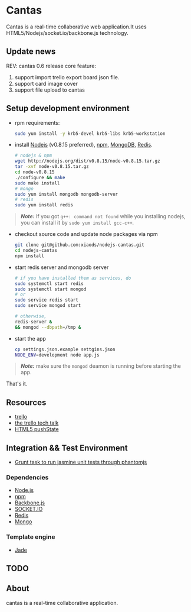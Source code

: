 # Cantas

Cantas is a real-time collaborative web application.It uses
HTML5/Nodejs/socket.io/backbone.js technology.

## Update news

REV: cantas 0.6 release
core feature:
1. support import trello export board json file.
2. support card image cover
2. support file upload to cantas


## Setup development environment

- rpm requirements:

    ```bash
    sudo yum install -y krb5-devel krb5-libs krb5-workstation
    ```

- install [Nodejs][nodejs] (v0.8.15 preferred), [npm][npm],
  [MongoDB][MongoDB], [Redis][Redis].

    ```bash
    # nodejs & npm
    wget http://nodejs.org/dist/v0.8.15/node-v0.8.15.tar.gz
    tar -xvf node-v0.8.15.tar.gz
    cd node-v0.8.15
    ./configure && make
    sudo make install
    # mongo
    sudo yum install mongodb mongodb-server
    # redis
    sudo yum install redis
    ```
> ***Note:***
> If you got `g++: command not found` while you installing nodejs,
> you can install it by `sudo yum install gcc-c++`.

- checkout source code and update node packages via npm

    ```bash
    git clone git@github.com:xiaods/nodejs-cantas.git
    cd nodejs-cantas
    npm install
    ```
- start redis server and mongodb server

    ```bash
    # if you have installed them as services, do
    sudo systemctl start redis
    sudo systemctl start mongod
    # or
    sudo service redis start
    sudo service mongod start
    ```
    ```bash
    # otherwise,
    redis-server &
    && mongod --dbpath=/tmp &
    ```

- start the app

    ```bash
    cp settings.json.example settgins.json
    NODE_ENV=development node app.js
    ```
> ***Note:***
> make sure the `mongod` deamon is running before starting the app.

That's it.


## Resources

- [trello](https://trello.com/)
- [the trello tech talk](http://blog.fogcreek.com/the-trello-tech-stack/)
- [HTML5 pushState](http://diveintohtml5.info/history.html)

## Integration && Test Environment

- [Grunt task to run jasmine unit tests through phantomjs](https://github.com/jasmine-contrib/grunt-jasmine-runner)

### Dependencies

- [Node.js][nodejs]
- [npm][npm]
- [Backbone.js](http://backbonejs.org/)
- [SOCKET.IO](http://socket.io/)
- [Redis][Redis]
- [Mongo][MongoDB]

### Template engine

- [Jade](https://github.com/visionmedia/jade)

## TODO

## About
cantas is a real-time collaborative application.

  [nodejs]:http://nodejs.org/    "Nodejs"
  [npm]:http://npmjs.org/    "npm"
  [Redis]:http://redis.io/ "Redis"
  [MongoDB]:http://www.mongodb.org/ "MongoDB"

